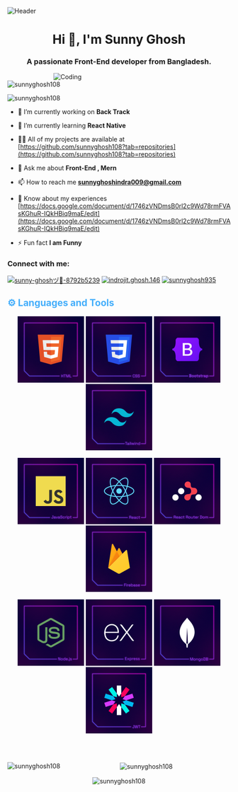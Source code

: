 ![Header](https://i.pinimg.com/originals/15/e7/e3/15e7e300166c962d3b8a22f60b5cac9e.gif)
<h1 align="center">Hi 👋, I'm Sunny Ghosh</h1>
<h3 align="center">A passionate Front-End developer from Bangladesh.</h3>
 <img align="right" alt="Coding" width="400" src="https://cdn.dribbble.com/users/1162077/screenshots/3848914/programmer.gif"> 
<p align="left"> <img src="https://komarev.com/ghpvc/?username=sunnyghosh108&label=Profile%20views&color=0e75b6&style=flat" alt="sunnyghosh108" /> </p>
<p align="left"> <img src="https://komarev.com/ghpvc/?username=sunnyghosh108&label=Profile%20views&color=0e75b6&style=flat" alt="sunnyghosh108" /> </p>

- 🔭 I’m currently working on ****Back Track****

- 🌱 I’m currently learning **React Native**

- 👨‍💻 All of my projects are available at [https://github.com/sunnyghosh108?tab=repositories](https://github.com/sunnyghosh108?tab=repositories)

- 💬 Ask me about **Front-End , Mern**

- 📫 How to reach me ****sunnyghoshindra009@gmail.com****

- 📄 Know about my experiences [https://docs.google.com/document/d/1746zVNDmsB0rl2c9Wd78rmFVAsKGhuR-IQkHBiq9maE/edit](https://docs.google.com/document/d/1746zVNDmsB0rl2c9Wd78rmFVAsKGhuR-IQkHBiq9maE/edit)

- ⚡ Fun fact ****I am Funny****


<h3 align="left">Connect with me:</h3>
<p align="left">
<a href="https://linkedin.com/in/sunny-ghoshヅ🌟-8792b5239" target="blank"><img align="center" src="https://raw.githubusercontent.com/rahuldkjain/github-profile-readme-generator/master/src/images/icons/Social/linked-in-alt.svg" alt="sunny-ghoshヅ🌟-8792b5239" height="30" width="40" /></a>
<a href="https://fb.com/indrojit.ghosh.146" target="blank"><img align="center" src="https://raw.githubusercontent.com/rahuldkjain/github-profile-readme-generator/master/src/images/icons/Social/facebook.svg" alt="indrojit.ghosh.146" height="30" width="40" /></a>
<a href="https://instagram.com/sunnyghosh935" target="blank"><img align="center" src="https://raw.githubusercontent.com/rahuldkjain/github-profile-readme-generator/master/src/images/icons/Social/instagram.svg" alt="sunnyghosh935" height="30" width="40" /></a>
</p>




<!-- Languages and Tools -->

<h2 style="color: #44AEFB">⚙️ Languages and Tools</h2>


<p align="center">
<img height="150" src="https://raw.githubusercontent.com/ProgrammingHero1/ProgrammingHero1/main/image/HTML.png"/>
<img height="150" src="https://raw.githubusercontent.com/ProgrammingHero1/ProgrammingHero1/main/image/CSS.png"/>
<img height="150" src="https://raw.githubusercontent.com/ProgrammingHero1/ProgrammingHero1/main/image/Bootstrap.png"/>
<img height="150" src="https://raw.githubusercontent.com/ProgrammingHero1/ProgrammingHero1/main/image/Tailwind.png"/>
</p>
<p align="center">
<img height="150" src="https://raw.githubusercontent.com/ProgrammingHero1/ProgrammingHero1/main/image/JavaScript.png"/>
<img height="150" src="https://raw.githubusercontent.com/ProgrammingHero1/ProgrammingHero1/main/image/React.png"/>
<img height="150" src="https://raw.githubusercontent.com/ProgrammingHero1/ProgrammingHero1/main/image/ReactRouterDom.png"/>
<img height="150" src="https://raw.githubusercontent.com/ProgrammingHero1/ProgrammingHero1/main/image/Firebase.png"/>
</p>
<p align="center">
<img height="150" src="https://raw.githubusercontent.com/ProgrammingHero1/ProgrammingHero1/main/image/Nodejs.png"/>
<img height="150" src="https://raw.githubusercontent.com/ProgrammingHero1/ProgrammingHero1/main/image/Express.png"/>
<img height="150" src="https://raw.githubusercontent.com/ProgrammingHero1/ProgrammingHero1/main/image/MongoDB.png"/>
<img height="150" src="https://raw.githubusercontent.com/ProgrammingHero1/ProgrammingHero1/main/image/JWT.png"/>
</p>


<br>
<br>

<div class="stats" align="center">

<p><img align="left" src="https://github-readme-stats.vercel.app/api/top-langs?username=sunnyghosh108&show_icons=true&locale=en&layout=compact" alt="sunnyghosh108" /></p>

<p>&nbsp;<img align="center" src="https://github-readme-stats.vercel.app/api?username=sunnyghosh108&show_icons=true&locale=en" alt="sunnyghosh108" /></p>

<p><img align="center" src="https://github-readme-streak-stats.herokuapp.com/?user=sunnyghosh108&" alt="sunnyghosh108" /></p>
</div>
